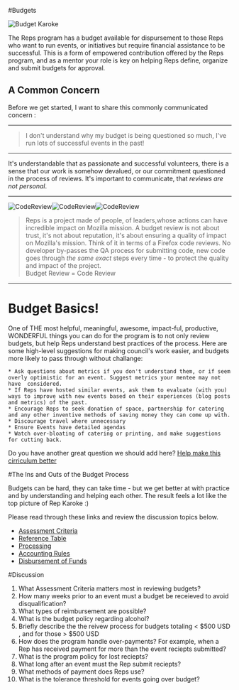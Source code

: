 
#Budgets


![Budget Karoke](http://tiptoes.ca/wp-content/uploads/2015/01/15478932398_4c929a0f8d_z.jpg "Budget Karoke")

The Reps program has a budget available for dispursement to those Reps who want to run events, or initiatives but require financial assistance to be successful.  This is a form of empowered contribution offered by the Reps program, and as a mentor your role is key on helping Reps define, organize and submit budgets for approval.  

## A Common Concern

Before we get started, I want to share this commonly communicated concern :
  ___

> I don't understand why my budget is being questioned so much, I've run lots of successful events in the past!  

  ___

  It's understandable that as passionate and successful volunteers, there is a sense that  our work is somehow devalued, or our commitment questioned in the process of reviews.  It's important to communicate, that *reviews are not personal*.  

   ___
  ![CodeReview](http://i.giphy.com/uJy14yIR4NoPK.gif "CodeReview")![CodeReview](http://i.giphy.com/uJy14yIR4NoPK.gif "CodeReview")![CodeReview](http://i.giphy.com/uJy14yIR4NoPK.gif "CodeReview")
   

> Reps is a project made of people, of leaders,whose actions can have incredible impact on Mozilla mission.  A budget review is not about trust, it's not about reputation, it's about ensuring a quality of impact on Mozilla's mission.  Think of it in terms of a Firefox code reviews.  No developer by-passes the QA process for submitting code,  new code goes through *the same exact* steps every time - to protect the quality and impact of the project.  
Budget Review = Code Review
  ___

# Budget Basics!

One of THE most helpful, meaningful, awesome, impact-ful, productive, WONDERFUL things you can do for the program is to not only review budgets, but help Reps understand best practices of the process. Here are some high-level suggestions for making council's work easier, and budgets more likely to pass through without challange:

    * Ask questions about metrics if you don't understand them, or if seem overly optimistic for an event. Suggest metrics your mentee may not have  considered.
    * If Reps have hosted similar events, ask them to evaluate (with you) ways to improve with new events based on their experiences (blog posts and metrics) of the past.
    * Encourage Reps to seek donation of space, partnership for catering and any other inventive methods of saving money they can come up with.
    * Discourage travel where unnecessary
    * Ensure Events have detailed agendas
    * Watch over-bloating of catering or printing, and make suggestions for cutting back.

Do you have another great question we should add here? [Help make this cirriculum better](https://github.com/emmairwin/community_cirriculum/blob/master/reps/mentor_training/budgets.md)

#The Ins and Outs of the Budget Process

Budgets can be hard, they can take time -  but we get better at with practice and by understanding and helping each other. The result feels a lot like the top picture of Rep Karoke :)  

Please read through these links and review the discussion topics below.  

* [Assessment Criteria](https://wiki.mozilla.org/ReMo/SOPs/Budget#Assessment_Criteria)
* [Reference Table](https://wiki.mozilla.org/ReMo/SOPs/Budget#Budget_Reference_Table)
* [Processing](https://wiki.mozilla.org/ReMo/SOPs/Budget#Processing)
* [Accounting Rules](https://wiki.mozilla.org/ReMo/SOPs/Budget#Accounting_Rules)
* [Disbursement of Funds](https://wiki.mozilla.org/ReMo/SOPs/Budget#Disbursement_of_Funds)

#Discussion

1. What Assessment Criteria matters most in reviewing budgets?
2. How many weeks prior to an event must a budget be receieved to avoid disqualification?
3. What types of reimbursement are possible?  
4. What is the budget policy regarding alcohol?
5. Briefly describe the the reivew process for budgets totaling < $500 USD , and for those > $500 USD
6. How does the program handle over-payments?  For example, when a Rep has received payment for more than the event reciepts submitted?
7. What is the program policy for lost reciepts?
8. What long after an event must the Rep submit reciepts?
9. What methods of payment does Reps use?
10. What is the tolerance threshold for events going over budget?  







